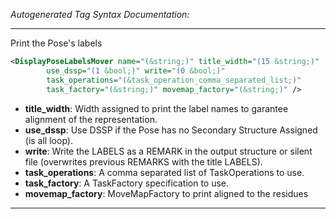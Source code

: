 <!-- THIS IS AN AUTOGENERATED FILE: Don't edit it directly, instead change the schema definition in the code itself. -->

_Autogenerated Tag Syntax Documentation:_

---
Print the Pose's labels

```xml
<DisplayPoseLabelsMover name="(&string;)" title_width="(15 &string;)"
        use_dssp="(1 &bool;)" write="(0 &bool;)"
        task_operations="(&task_operation_comma_separated_list;)"
        task_factory="(&string;)" movemap_factory="(&string;)" />
```

-   **title_width**: Width assigned to print the label names to garantee alignment of the representation.
-   **use_dssp**: Use DSSP if the Pose has no Secondary Structure Assigned (is all loop).
-   **write**: Write the LABELS as a REMARK in the output structure or silent file (overwrites previous REMARKS with the title LABELS).
-   **task_operations**: A comma separated list of TaskOperations to use.
-   **task_factory**: A TaskFactory specification to use.
-   **movemap_factory**: MoveMapFactory to print aligned to the residues

---
